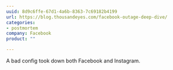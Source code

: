 ```yaml
---
uuid: 8d9c6ffe-67d1-4a6b-8363-7c69182b4199
url: https://blog.thousandeyes.com/facebook-outage-deep-dive/
categories:
- postmortem
company: Facebook
product: ""

---
```


A bad config took down both Facebook and Instagram.
